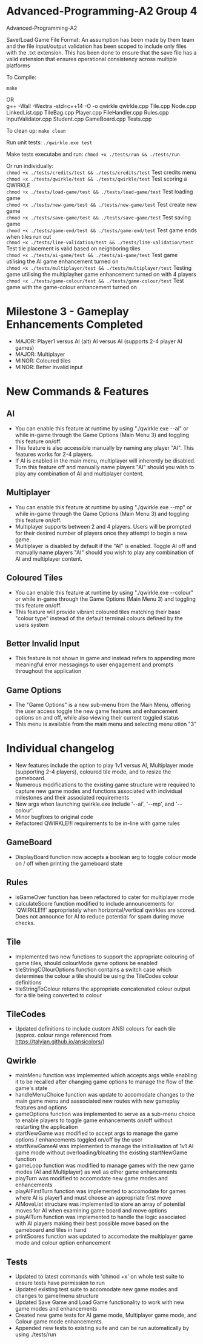 # Advanced-Programming-A2 Group 4
Advanced-Programming-A2

Save/Load Game File Format: An assumption has been made by them team and the file input/output validation has been scoped to include only files with the .txt extension. This has been done to ensure that the save file has a valid extension that ensures operational consistency across multiple platforms

To Compile: 

 `make`<br>
 
OR<br>
 g++ -Wall -Wextra -std=c++14 -O -o qwirkle qwirkle.cpp Tile.cpp Node.cpp LinkedList.cpp TileBag.cpp Player.cpp FileHandler.cpp Rules.cpp InputValidator.cpp Student.cpp GameBoard.cpp Tests.cpp
 
To clean up: `make clean`
 
Run unit tests: `./qwirkle.exe test`

Make tests executabe and run: `chmod +x ./tests/run && ./tests/run`

Or run individually:<br>
 `chmod +x ./tests/credits/test && ./tests/credits/test` Test credits menu<br>
 `chmod +x ./tests/qwirkle/test && ./tests/qwirkle/test` Test scoring a QWIRKLE<br>
 `chmod +x ./tests/load-game/test && ./tests/load-game/test` Test loading game<br>
 `chmod +x ./tests/new-game/test && ./tests/new-game/test` Test create new game<br>
 `chmod +x ./tests/save-game/test && ./tests/save-game/test` Test saving game<br>
 `chmod +x ./tests/game-end/test && ./tests/game-end/test` Test game ends when tiles run out<br>
 `chmod +x ./tests/line-validation/test && ./tests/line-validation/test` Test tile placement is valid based on neighboring tiles<br>
 `chmod +x ./tests/ai-game/test && ./tests/ai-game/test` Test game utilising the AI game enhancement turned on<br>
 `chmod +x ./tests/multiplayer/test && ./tests/multiplayer/test` Testing game utilising the multiplayher game enhancement turned on with 4 players<br>
 `chmod +x ./tests/game-colour/test && ./tests/game-colour/test` Test game with the game-colour enhancement turned on<br>

# Milestone 3 - Gameplay Enhancements Completed
- MAJOR: Player1 versus AI (alt) AI versus AI (supports 2-4 player AI games)
- MAJOR: Multiplayer  			
- MINOR: Coloured tiles 
- MINOR: Better invalid input 

# New Commands & Features

## AI 
- You can enable this feature at runtime by using "./qwirkle.exe --ai" or while in-game through the Game Options (Main Menu 3) and toggling this feature on/off. 
- This feature is also accessible manually by naming any player "AI". This features works for 2-4 players. 
- If AI is enabled in the main menu, multiplayer will inherently be disabled. Turn this feature off and manually name players "AI" should you wish to play any combination of AI and multiplayer content. 

## Multiplayer
- You can enable this feature at runtime by using "./qwirkle.exe --mp" or while in-game through the Game Options (Main Menu 3) and toggling this feature on/off. 
- Multiplayer supports between 2 and 4 players. Users will be prompted for their desired number of players once they attempt to begin a new game. 
- Multiplayer is disabled by default if the "AI" is enabled. Toggle AI off and manually name players "AI" should you wish to play any combination of AI and multiplayer content. 

## Coloured Tiles
- You can enable this feature at runtime by using "./qwirkle.exe --colour" or while in-game through the Game Options (Main Menu 3) and toggling this feature on/off. 
- This feature will provide vibrant coloured tiles matching their base "colour type" instead of the default terminal colours defined by the users system

## Better Invalid Input
- This feature is not shown in game and instead refers to appending more meaningful error messagings to user engagement and prompts throughout the application

## Game Options
- The "Game Options" is a new sub-menu from the Main Menu, offering the user access toggle the new game features and enhancement options on and off, while also viewing their current toggled status
- This menu is available from the main menu and selecting menu otion "3"

# Individual changelog 
- New features include the option to play 1v1 versus AI, Multiplayer mode (supporting 2-4 players), coloured tile mode, and to resize the gameboard. 
- Numerous modifications to the existing game structure were required to capture new game modes and functions associated with individual milestones and their associated requirements
- New args when launching qwirkle.exe include '--ai', '--mp', and '--colour'.
- Minor bugfixes to original code
- Refactored QWIRKLE!!! requirements to be in-line with game rules

## GameBoard 
- DisplayBoard function now accepts a boolean arg to toggle colour mode on / off when printing the gameboard state

## Rules
- isGameOver function has been refactored to cater for multiplayer mode
- calculateScore function modified to include announcements for 'QWIRKLE!!!' appropriately when horizontal/vertical qwirkles are scored. Does not announce for AI to reduce potential for spam during move checks.

## Tile
- Implemented two new functions to support the appropriate colouring of game tiles, should colourMode game options be enabled
- tileStringCOlourOptions function contains a switch case which determines the colour a tile should be using the TileCodes colour definitions
- tileStringToColour returns the appropriate concatenated colour output for a tile being converted to colour

## TileCodes
- Updated definitions to include custom ANSI colours for each tile (approx. colour range referenced from https://talyian.github.io/ansicolors/)

## Qwirkle
- mainMenu function was implemented which accepts args while enabling it to be recalled after changing game options to manage the flow of the game's state 
- handleMenuChoice function was update to accomodate changes to the main game menu and aassociated new routes with new gameplay features and options
- gameOptions function was implemented to serve as a sub-menu choice to enable players to toggle game enhancements on/off without restarting the application
- startNewGame was modified to accept args to manage the game options / enhancements toggled on/off by the user
- startNewGameAI was implemented to manage the initialisation of 1v1 AI game mode without overloading/bloating the existing startNewGame function
- gameLoop function was modified to manage games with the new game modes (AI and Multiplayer) as well as other game enhancements
- playTurn was modified to accomodate new game modes and enhancements 
- playAIFirstTurn function was implemented to accomodate for games where AI is player1 and must choose an appropriate first move 
- AIMoveList structure was implemented to store an array of potential moves for AI when examining game board and move options 
- playAITurn function was implemented to handle the logic associated with AI players making their best possible move based on the gameboard and tiles in hand
- printScores function was updated to accomodate the multiplayer game mode and colour option enhancement

## Tests
- Updated to latest commands with 'chmod +x' on whole test suite to ensure tests have permission to run
- Updated existing test suite to accomodate new game modes and changes to game/menu structure
- Updated Save Game and Load Game functionality to work with new game modes and enhancements
- Created new game tests for AI game mode, Multiplayer game mode, and Colour game mode enhancements. 
- Appended new tests to existing suite and can be run automatically by using ./tests/run